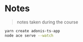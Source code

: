 # Notes

> notes taken during the course

<!-- https://gitignore.io -->
<!-- https://github.com/github/gitignore -->

```sh
yarn create adonis-ts-app
node ace serve --watch
```

